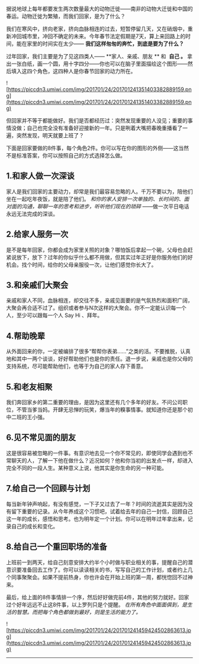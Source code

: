 据说地球上每年都要发生两次数量最大的动物迁徙——南非的动物大迁徙和中国的春运。动物迁徙为繁殖，而我们回家，是为了什么？

我们在寒风中，挤向老家，挤向血脉相连的过去，短暂停留几天，又在硝烟中，重新冲回城市里，冲回不确定的未来。今年春节法定假期是7天，算上来回路上的时间，能在家里的时间实在太少—— **我们这样匆匆的奔忙，到底是要为了什么？**

过年回家，我们主要是为了见这四类人—— **家人、亲戚、朋友 ** 和  **自己 。** 拿出一张白纸，画一个圆，用十字四分——你也可以在脑子里面描绘这个图形——然后填入这四个角色，这四种人是你春节回家的动力所在。    

![https://piccdn3.umiwi.com/img/201701/24/201701241351403382889159.png](https://piccdn3.umiwi.com/img/201701/24/201701241351403382889159.png)

但回家并不等于都能做好。我们是否都经历过：突然发现重要的人没见；重要的事情没做；自己也完全没有准备好迎接新的一年。只是咧着大嘴把春晚重播看了一遍，突然发现，明天就要上班了？

下面是回家要做的8件事，每个角色2件。你可以写在你的图形的外侧——这当然不是标准答案，你可以按照自己的方式选择怎么做。

## 1.和家人做一次深谈

家人是我们回家的主要动力，却常是我们最容易忽略的人。千万不要以为，陪他们坐在一起吃年夜饭，就是陪了他们。 *和你的家人安排一次单独的、长时间的、面对面的沟通，聊聊一年的思考和进步，听听他们现在的琐碎* ——做一次平日电话永远无法完成的深谈。

## 2.给家人服务一次

是不是每年回家，你都会成为家里关照的对象？哪怕饭后拿起一个碗，父母也会赶紧说放下，放下？过年的你似乎什么都不用做，但其实过年正好是你服务他们的好机会。找个时间，给你的父母亲服役一次，让他们感觉你长大了。    

## 3.和亲戚们大聚会

亲戚和家人不同，血脉相连，却交往不多，亲戚见面要的是气氛热烈和面积广阔，大聚会再合适不过了。组织或者参与N次这样的大聚会。你不一定能认识每一个人，至少可以跟每一个人 Say Hi 、拜年。

## 4.帮助晚辈

从外面回来的你，一定被编排了很多“帮帮你表弟……”之类的活。不要推脱，认真地和其中一两个谈谈，好好帮助他们也是你的责任。退一步说，亲戚也是你父母的支持系统，尽可能帮助他们，也等于为自己的家人存下善意。

## 5.和老友相聚

我们奔回家乡的第二重要的理由，是因为这里还有几个多年的好友。不问公司职位，不管当爹当妈。开肆无忌惮的玩笑，爆当年的糗事情事。就知道你还是那个初中二班的王小强。    

## 6.见不常见面的朋友

这是很容易被忽略的一件事。有意识地去见一个你不常见的，即使同学会遇到也不常聊天的人，了解一下他在做什么？近况如何？他和你当初的出发点一样，却进入完全不同的一段人生。某种意义上说，他其实是你生命的另一种可能。

## 7.给自己一个回顾与计划

每当新年钟声响起，有没有感觉，一下子又过去了一年？时间的流逝其实是因为没有留下重要的记录。从今年养成这个习惯吧，试着给去年的自己一封信，回顾自己这一年的成长，感悟和思考。也为明年定一个计划。你可以在明年过年拿出来，记录自己的成长和变化。

## 8.给自己一个重回职场的准备

上班前一到两天，给自己刻意安排大约半个小时做与职业相关的事，提醒自己的潜意识要准备回去工作了。你可以读读相关的书，写写自己的工作计划，或者约上几个同事聚聚会。如果不提前热身，你也许会在开始上班的第一周，都恍惚回不过神来。

最后，给上面的8件事情排一个序，然后好好做完前4件，其他的努力就好。回家过个好年远远不止这8件事，以上罗列只是个提醒。 *在所有角色中面面俱到，是生活的智慧。而把每个角色都做到最好，则是生活的能力了。*

![https://piccdn3.umiwi.com/img/201701/24/201701241459424502863613.jpg](https://piccdn3.umiwi.com/img/201701/24/201701241459424502863613.jpg)

---
